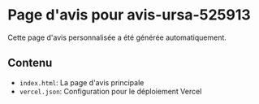 # Page d'avis pour avis-ursa-525913

Cette page d'avis personnalisée a été générée automatiquement.

## Contenu

- `index.html`: La page d'avis principale
- `vercel.json`: Configuration pour le déploiement Vercel
